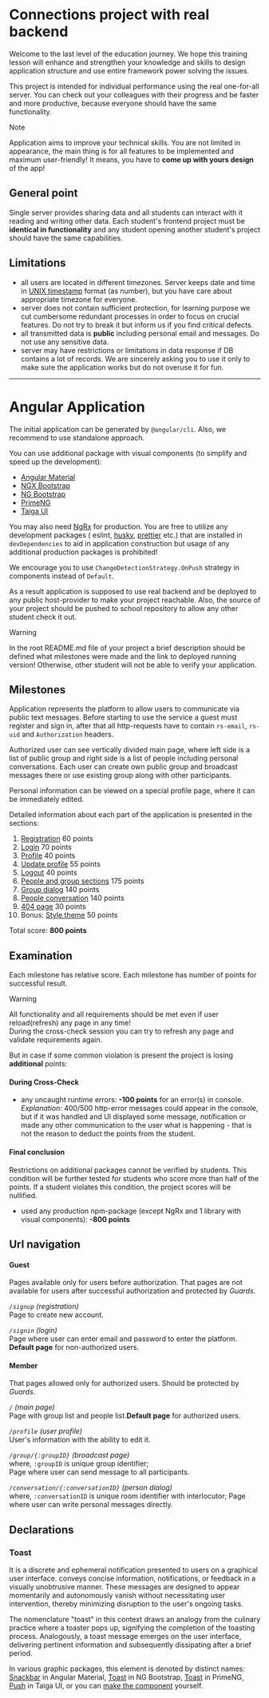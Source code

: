 # Connections project with real backend

Welcome to the last level of the education journey. We hope this training lesson will enhance and
strengthen your knowledge and skills to design application structure and use entire framework power
solving the issues.

This project is intended for individual performance using the real one-for-all server. You can check
out your colleagues with their progress and be faster and more productive, because everyone should
have the same functionality.

> [!NOTE]
> Application aims to improve your technical skills. You are not limited in appearance, the main
> thing is for all features to be implemented and maximum user-friendly! It means, you have to
> **come up with yours design** of the app!

## General point

Single server provides sharing data and all students can interact with it reading and writing other
data. Each student's frontend project must be **identical in functionality** and any student opening
another student's project should have the same capabilities.

## Limitations

- all users are located in different timezones. Server keeps date and time
  in [UNIX timestamp](https://www.unixtimestamp.com/) format (as number), but you have care about
  appropriate timezone for everyone.
- server does not contain sufficient protection, for learning purpose we cut cumbersome redundant
  processes in order to focus on crucial features. Do not try to break it but inform us if you find
  critical defects.
- all transmitted data is **public** including personal email and messages. Do not use any sensitive
  data.
- server may have restrictions or limitations in data response if DB contains a lot of records. We
  are sincerely asking you to use it only to make sure the application works but do not overuse it
  for fun.

---

# Angular Application

The initial application can be generated by `@angular/cli`. Also, we recommend to use standalone
approach.

You can use additional package with visual components (to simplify and speed up the development):

- [Angular Material](https://material.angular.io/)
- [NGX Bootstrap](https://valor-software.com/ngx-bootstrap/#/documentation)
- [NG Bootstrap](https://ng-bootstrap.github.io/#/home)
- [PrimeNG](https://primeng.org/installation)
- [Taiga UI](https://taiga-ui.dev/getting-started)

You may also need [NgRx](https://ngrx.io/guide/store) for production. You are free to utilize any
development packages (
eslint, [husky](https://typicode.github.io/husky/), [prettier](https://prettier.io/docs/en/) etc.)
that are installed in `devDependencies` to aid in application construction but usage of any
additional production packages is prohibited!

We encourage you to use `ChangeDetectionStrategy.OnPush` strategy in components instead
of `Default`.

As a result application is supposed to use real backend and be deployed to any public host-provider
to make your project reachable. Also, the source of your project should be pushed to school
repository to allow any other student check it out.

> [!Warning]
> In the root README.md file of your project a brief description should be defined what
> milestones were made and the link to deployed running version! Otherwise, other student will not be
> able to verify your application.

## Milestones

Application represents the platform to allow users to communicate via public text messages. Before
starting to use the service a guest must register and sign in, after that all http-requests have to
contain `rs-email`, `rs-uid` and `Authorization` headers.

Authorized user can see vertically divided main page, where left side is a list of public group and
right side is a list of people including personal conversations. Each user can create own public
group and broadcast messages there or use existing group along with other participants.

Personal information can be viewed on a special profile page, where it can be immediately edited.

Detailed information about each part of the application is presented in the sections:

1. [Registration](./milestone_1.registration.md) 60 points
2. [Login](./milestone_2.login.md) 70 points
3. [Profile](./milestone_3.profile.md) 40 points
4. [Update profile](./milestone_4.profile_update.md) 55 points
5. [Logout](./milestone_5.logout.md) 40 points
6. [People and group sections](./milestone_6.people_groups.md) 175 points
7. [Group dialog](./milestone_7.group_dialog.md) 140 points
8. [People conversation](./milestone_8.conversation.md) 140 points
9. [404 page](./milestone_9.404_page.md) 30 points
10. Bonus: [Style theme](./milestone_10.theme.md) 50 points

Total score: **800 points**

## Examination

Each milestone has relative score. Each milestone has number of points for successful result.

> [!WARNING]
> All functionality and all requirements should be met even if user reload(refresh) any page in any
> time!  
> During the cross-check session you can try to refresh any page and validate requirements again.

But in case if some common violation is present the project is losing **additional** points:

#### During Cross-Check

- any uncaught runtime errors: **-100 points** for an error(s) in console.  
  _Explanation_: 400/500 http-error messages could appear in the console, but if it was handled and
  UI displayed some message, notification or made any other communication to the user what is
  happening - that is not the reason to deduct the points from the student.

#### Final conclusion

Restrictions on additional packages cannot be verified by students. This condition will be further
tested for students who score more than half of the points. If a student violates this condition,
the project scores will be nullified.

- used any production npm-package (except NgRx and 1 library with visual
  components): **-800 points**

## Url navigation

#### Guest

Pages available only for users before authorization. That pages are not available for users after
successful authorization and protected by _Guards_.

_`/signup` (registration)_  
Page to create new account.

_`/signin` (login)_  
Page where user can enter email and password to enter the platform. **Default page** for
non-authorized users.

#### Member

That pages allowed only for authorized users. Should be protected by _Guards_.

_`/` (main page)_  
Page with group list and people list.**Default page** for authorized users.

_`/profile` (user profile)_  
User's information with the ability to edit it.

_`/group/{:groupID}` (broadcast page)_  
where, `:groupID` is unique group identifier;  
Page where user can send message to all participants.

_`/conversation/{:conversationID}` (person dialog)_  
where, `:conversationID` is unique room identifier with interlocutor;
Page where user can write personal messages directly.

## Declarations

### Toast

It is a discrete and ephemeral notification presented to users on a graphical user interface.
conveys concise information, notifications, or feedback in a visually unobtrusive manner. These
messages are designed to appear momentarily and autonomously vanish without necessitating user
intervention, thereby minimizing disruption to the user's ongoing tasks.

The nomenclature "toast" in this context draws an analogy from the culinary practice where a toaster
pops up, signifying the completion of the toasting process. Analogously, a toast message emerges on
the user interface, delivering pertinent information and subsequently dissipating after a brief
period.

In various graphic packages, this element is denoted by distinct
names: [Snackbar](https://material.angular.io/components/snack-bar/overview) in Angular
Material, [Toast](https://ng-bootstrap.github.io/#/components/toast/overview) in NG
Bootstrap, [Toast](https://primeng.org/toast) in
PrimeNG, [Push](https://taiga-ui.dev/components/push) in Taiga UI, or you
can [make the component](https://medium.com/geekculture/simple-toast-notification-in-angular-f018b9aa3dc8)
yourself.
